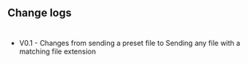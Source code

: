 ## Change logs
#

- V0.1 - Changes from sending a preset file to
        Sending any file with a matching file extension
